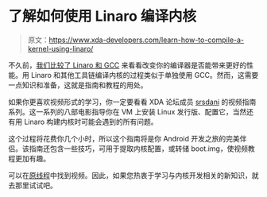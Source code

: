 # 了解如何使用 Linaro 编译内核

> 原文：<https://www.xda-developers.com/learn-how-to-compile-a-kernel-using-linaro/>

不久前，[我们比较了 Linaro 和 GCC](http://www.xda-developers.com/android/xda-myth-busters-linaro-4-7-4-vs-gcc-4-7/) 来看看改变你的编译器是否能带来更好的性能。用 Linaro 和其他工具链编译内核的过程类似于单独使用 GCC。然而，这需要一点知识和准备，这就是指南和教程的用处。

如果你更喜欢视频形式的学习，你一定要看看 XDA 论坛成员 [srsdani](http://forum.xda-developers.com/member.php?u=3572307) 的视频指南系列。这一系列的八部电影指导你在 VM 上安装 Linux 发行版、配置它，当然还有用 Linaro 构建内核时可能会遇到的所有问题。

这个过程将花费你几个小时，所以这个指南将是你 Android 开发之旅的完美伴侣。该指南还包含一些技巧，可用于提取内核配置，或转储 boot.img，使视频教程更加有趣。

可以在[原线程](http://forum.xda-developers.com/showthread.php?t=2770606&)中找到视频。因此，如果您热衷于学习与内核开发相关的新知识，就去那里试试吧。